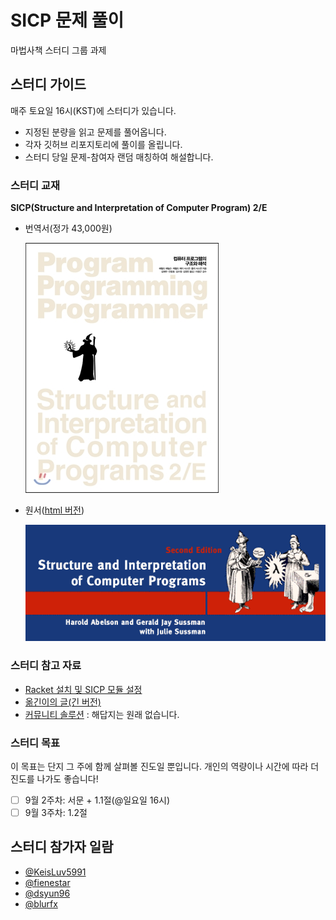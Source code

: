 # SICP 문제 풀이
마법사책 스터디 그룹 과제

## 스터디 가이드
매주 토요일 16시(KST)에 스터디가 있습니다.

- 지정된 분량을 읽고 문제를 풀어옵니다.
- 각자 깃허브 리포지토리에 풀이를 올립니다.
- 스터디 당일 문제-참여자 랜덤 매칭하여 해설합니다.

### 스터디 교재
**SICP(Structure and Interpretation of Computer Program) 2/E**

- 번역서(정가 43,000원)

  ![SICP](./sicp.jpg "컴퓨터 프로그램의 구조와 해석, 김재우 외 옮김")
- 원서([html 버전](https://mitpress.mit.edu/sites/default/files/sicp/index.html))

  ![SICP Banner](./sicp-banner.gif "원서의 html 버전은 공개 되어있음.")

### 스터디 참고 자료
- [Racket 설치 및 SICP 모듈 설정](https://kkalkkalparrot.tistory.com/32)
- [옮긴이의 글(긴 버전)](http://pchero21.com/?p=361)
- [커뮤니티 솔루션](http://community.schemewiki.org/?SICP-Solutions) : 해답지는 원래 없습니다.

### 스터디 목표
이 목표는 단지 그 주에 함께  살펴볼 진도일 뿐입니다. 개인의 역량이나 시간에 따라 더 진도를 나가도 좋습니다!
- [ ] 9월 2주차: 서문 + 1.1절(@일요일 16시)
- [ ] 9월 3주차: 1.2절

## 스터디 참가자 일람
- [@KeisLuv5991](https://github.com/KeisLuv5991/SicpExercise)
- [@fienestar](https://github.com/fienestar/sicp)
- [@dsyun96](https://github.com/dsyun96/wizard-practice)
- [@blurfx](https://github.com/blurfx/sicp)
